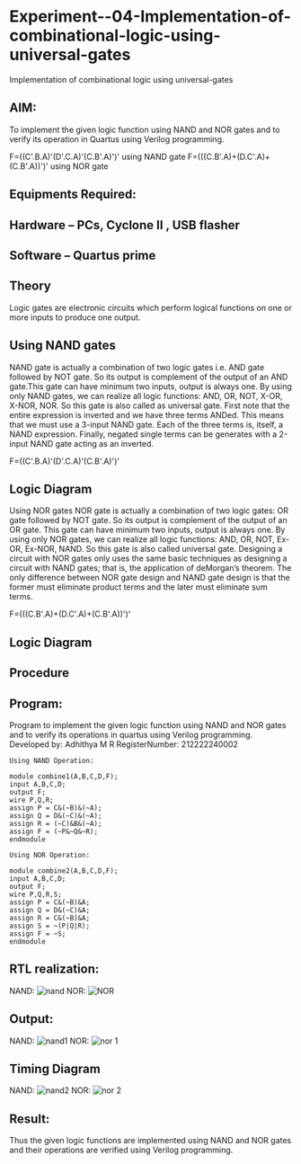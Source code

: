 # Experiment--04-Implementation-of-combinational-logic-using-universal-gates
Implementation of combinational logic using universal-gates
 
## AIM:
To implement the given logic function using NAND and NOR gates and to verify its operation in Quartus using Verilog programming.

F=((C'.B.A)'(D'.C.A)'(C.B'.A)')' using NAND gate
F=(((C.B'.A)+(D.C'.A)+(C.B'.A))')' using NOR gate
## Equipments Required:
## Hardware – PCs, Cyclone II , USB flasher
## Software – Quartus prime


## Theory
Logic gates are electronic circuits which perform logical functions on one or more inputs to produce one output. 

## Using NAND gates
NAND gate is actually a combination of two logic gates i.e. AND gate followed by NOT gate. So its output is complement of the output of an AND gate.This gate can have minimum two inputs, output is always one. By using only NAND gates, we can realize all logic functions: AND, OR, NOT, X-OR, X-NOR, NOR. So this gate is also called as universal gate. First note that the entire expression is inverted and we have three terms ANDed. This means that we must use a 3-input NAND gate. Each of the three terms is, itself, a NAND expression. Finally, negated single terms can be generates with a 2-input NAND gate acting as an inverted.

F=((C'.B.A)'(D'.C.A)'(C.B'.A)')'

## Logic Diagram

Using NOR gates
NOR gate is actually a combination of two logic gates: OR gate followed by NOT gate. So its output is complement of the output of an OR gate. This gate can have minimum two inputs, output is always one. By using only NOR gates, we can realize all logic functions: AND, OR, NOT, Ex-OR, Ex-NOR, NAND. So this gate is also called universal gate. Designing a circuit with NOR gates only uses the same basic techniques as designing a circuit with NAND gates; that is, the application of deMorgan’s theorem. The only difference between NOR gate design and NAND gate design is that the former must eliminate product terms and the later must eliminate sum terms.

F=(((C.B'.A)+(D.C'.A)+(C.B'.A))')'

## Logic Diagram
## Procedure
## Program:
 Program to implement the given logic function using NAND and NOR gates and to verify its operations in quartus using Verilog programming.
Developed by: Adhithya M R
RegisterNumber:  212222240002
```
Using NAND Operation:

module combine1(A,B,C,D,F);
input A,B,C,D;
output F;
wire P,Q,R;
assign P = C&(~B)&(~A);
assign Q = D&(~C)&(~A);
assign R = (~C)&B&(~A);
assign F = (~P&~Q&~R);
endmodule

Using NOR Operation:

module combine2(A,B,C,D,F);
input A,B,C,D;
output F;
wire P,Q,R,S;
assign P = C&(~B)&A;
assign Q = D&(~C)&A;
assign R = C&(~B)&A;
assign S = ~(P|Q|R);
assign F = ~S;
endmodule
```
## RTL realization:
NAND:
![nand](https://user-images.githubusercontent.com/118834761/230769436-c66e52b5-0619-419b-88ee-225823a510f9.png)
NOR:
![NOR](https://user-images.githubusercontent.com/118834761/230769443-30bfc11d-1dee-424c-b9da-28f8a00c1d03.png)
## Output:
NAND:
![nand1](https://user-images.githubusercontent.com/118834761/230769461-03c4f869-4c34-46be-9101-aea1df9917dd.png)
NOR:
![nor 1](https://user-images.githubusercontent.com/118834761/230769509-f01614dd-0c56-45ed-8a77-32e426f798d7.png)

## Timing Diagram
NAND:
![nand2](https://user-images.githubusercontent.com/118834761/230769530-0b13b1d2-6b8c-48c1-a0c5-5c4b6d65a795.png)
NOR:
![nor 2](https://user-images.githubusercontent.com/118834761/230769540-cb5375ff-4941-43f7-be27-9fb60767ce8d.png)

## Result:
Thus the given logic functions are implemented using NAND and NOR gates and their operations are verified using Verilog programming.
